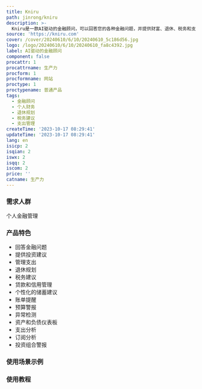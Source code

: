 ```yaml
---
title: Kniru
path: jinrong/kniru
description: >-
  Kniru是一款AI驱动的金融顾问，可以回答您的各种金融问题，并提供财富、退休、税务和支出方面的建议。Kniru为您提供洞察力和可见性，帮助您做出更好的决策。Kniru提供全球账户覆盖，包括银行、投资和房地产等资产与负债情况的仪表板，以及支出分析、账单提醒、预算警报等功能。
source: 'https://kniru.com'
cover: /cover/20240610/6/10/20240610_5c186d56.jpg
logo: /logo/20240610/6/10/20240610_fa8c4392.jpg
label: AI驱动的金融顾问
component: false
procattr: 1
procattrname: 生产力
procform: 1
procformname: 网站
proctype: 1
proctypename: 普通产品
tags:
  - 金融顾问
  - 个人财务
  - 退休规划
  - 税务建议
  - 支出管理
createTime: '2023-10-17 08:29:41'
updateTime: '2023-10-17 08:29:41'
lang: en
isicp: 2
isqian: 2
iswx: 2
isqq: 2
iscom: 2
price: ''
catname: 生产力
---
```




### 需求人群
个人金融管理

### 产品特色
* 回答金融问题
* 提供投资建议
* 管理支出
* 退休规划
* 税务建议
* 贷款和信用管理
* 个性化的储蓄建议
* 账单提醒
* 预算警报
* 异常检测
* 资产和负债仪表板
* 支出分析
* 订阅分析
* 投资组合警报

### 使用场景示例


### 使用教程


  
